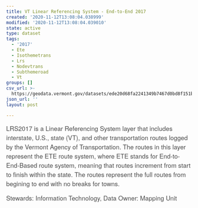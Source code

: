 ```yaml
---
title: VT Linear Referencing System - End-to-End 2017
created: '2020-11-12T13:08:04.038999'
modified: '2020-11-12T13:08:04.039010'
state: active
type: dataset
tags:
  - '2017'
  - Ete
  - Isothemetrans
  - Lrs
  - Nodevtrans
  - Subthemeroad
  - Vt
groups: []
csv_url: >-
  https://geodata.vermont.gov/datasets/ede20d68fa2241349b7467d0bd8f151b_33.csv?outSR=%7B%22latestWkid%22%3A32145%2C%22wkid%22%3A32145%7D
json_url: ''
layout: post

---
```

<span style='font-family: &quot;Avenir Next W01&quot;, &quot;Avenir Next W00&quot;, &quot;Avenir Next&quot;, Avenir, &quot;Helvetica Neue&quot;, Helvetica, Arial, sans-serif; font-size: 17px; color: rgb(77, 77, 77);'>LRS2017 is a Linear Referencing System layer that includes interstate, U.S., state (VT), and other transportation routes logged by the Vermont Agency of Transportation. The routes in this layer represent the ETE route system, where ETE stands for End-to-End-Based route system, meaning that routes increment from start to finish within the state. The routes represent the full routes from begining to end with no breaks for towns.</span><div style='font-family: &quot;Avenir Next W01&quot;, &quot;Avenir Next W00&quot;, &quot;Avenir Next&quot;, Avenir, &quot;Helvetica Neue&quot;, Helvetica, Arial, sans-serif; font-size: 17px; margin: 0px; padding: 0px; color: rgb(77, 77, 77);'>Stewards: Information Technology, Data Owner: Mapping Unit</div>
